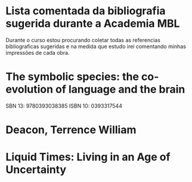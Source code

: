 # Lista comentada da bibliografia sugerida durante a Academia MBL


Durante o curso estou procurando coletar todas as referencias bibliograficas sugeridas e na medida que estudo irei comentando minhas impressões de cada obra.


# The symbolic species: the co-evolution of language and the brain
SBN 13: 9780393038385
ISBN 10: 0393317544
# Deacon, Terrence William


# Liquid Times: Living in an Age of Uncertainty